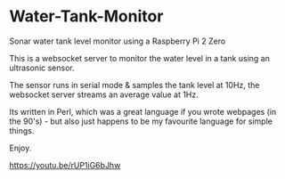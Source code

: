 # Water-Tank-Monitor
Sonar water tank level monitor using a Raspberry Pi 2 Zero

This is a websocket server to monitor the water level in a tank using an ultrasonic sensor.

The sensor runs in serial mode & samples the tank level at 10Hz, the websocket server streams an average value at 1Hz.

Its written in Perl, which was a great language if you wrote webpages (in the 90's) - but also just happens to be my favourite language for simple things.

Enjoy.

https://youtu.be/rUP1iG6bJhw
